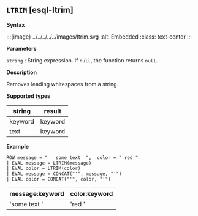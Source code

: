 ## `LTRIM` [esql-ltrim]

**Syntax**

:::{image} ../../../../../images/ltrim.svg
:alt: Embedded
:class: text-center
:::

**Parameters**

`string`
:   String expression. If `null`, the function returns `null`.

**Description**

Removes leading whitespaces from a string.

**Supported types**

| string | result |
| --- | --- |
| keyword | keyword |
| text | keyword |

**Example**

```esql
ROW message = "   some text  ",  color = " red "
| EVAL message = LTRIM(message)
| EVAL color = LTRIM(color)
| EVAL message = CONCAT("'", message, "'")
| EVAL color = CONCAT("'", color, "'")
```

| message:keyword | color:keyword |
| --- | --- |
| 'some text  ' | 'red ' |



